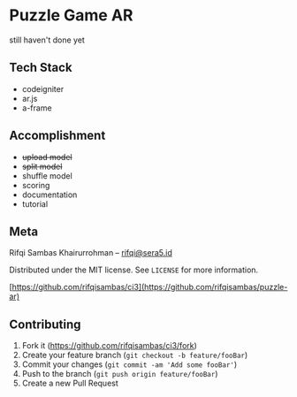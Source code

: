 # Puzzle Game AR 
still haven't done yet

## Tech Stack
- codeigniter
- ar.js
- a-frame

## Accomplishment
- ~~upload model~~
- ~~split model~~
- shuffle model
- scoring
- documentation
- tutorial

## Meta

Rifqi Sambas Khairurrohman – rifqi@sera5.id

Distributed under the MIT license. See ``LICENSE`` for more information.

[https://github.com/rifqisambas/ci3](https://github.com/rifqisambas/puzzle-ar)

## Contributing

1. Fork it (<https://github.com/rifqisambas/ci3/fork>)
2. Create your feature branch (`git checkout -b feature/fooBar`)
3. Commit your changes (`git commit -am 'Add some fooBar'`)
4. Push to the branch (`git push origin feature/fooBar`)
5. Create a new Pull Request

